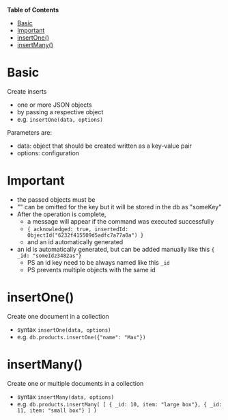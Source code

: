 **Table of Contents**

- [Basic](#basic)
- [Important](#important)
- [insertOne()](#insertone)
- [insertMany()](#insertmany)

# Basic

Create inserts

- one or more JSON objects
- by passing a respective object
- e.g. `insertOne(data, options)`

Parameters are:

- data: object that should be created written as a key-value pair
- options: configuration

# Important

- the passed objects must be
- "" can be omitted for the key but it will be stored in the db as "someKey"
- After the operation is complete,
  - a message will appear if the command was executed successfully
  - `{ acknowledged: true, insertedId: ObjectId("6232f415509d5adfc7a77a0a") }`
  - and an id automatically generated
- an id is automatically generated, but can be added manually like this `{ _id: "someIdz3482as"}`
  - PS an id key need to be always named like this `_id`
  - PS prevents multiple objects with the same id

# insertOne()

Create one document in a collection

- syntax `insertOne(data, options)`
- e.g. `db.products.insertOne({"name": "Max"})`

# insertMany()

Create one or multiple documents in a collection

- syntax `insertMany(data, options)`
- e.g. `db.products.insertMany( [ { _id: 10, item: "large box"}, { _id: 11, item: "small box"} ] )`
